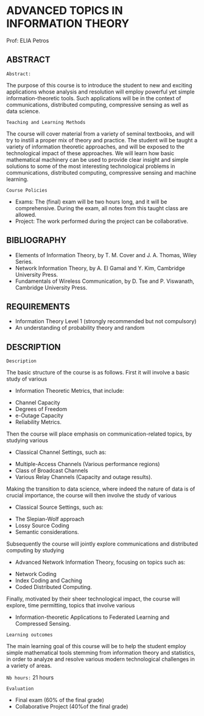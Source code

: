 # ADVANCED TOPICS IN INFORMATION THEORY

Prof: ELIA Petros

## ABSTRACT

`Abstract:`

The purpose of this course is to introduce the student to new and exciting applications whose analysis and resolution will employ
powerful yet simple information-theoretic tools. Such applications will be in the context of communications, distributed computing,
compressive sensing as well as data science.

`Teaching and Learning Methods`

The course will cover material from a variety of seminal textbooks, and will try to instill a proper mix of theory and practice. The student
will be taught a variety of information theoretic approaches, and will be exposed to the technological impact of these approaches. We
will learn how basic mathematical machinery can be used to provide clear insight and simple solutions to some of the most interesting
technological problems in communications, distributed computing, compressive sensing and machine learning.

`Course Policies`

- Exams: The (final) exam will be two hours long, and it will be comprehensive. During the exam, all notes from this taught class are
allowed.
- Project: The work performed during the project can be collaborative.

## BIBLIOGRAPHY

- Elements of Information Theory, by T. M. Cover and J. A. Thomas, Wiley Series.
- Network Information Theory, by A. El Gamal and Y. Kim, Cambridge University Press.
- Fundamentals of Wireless Communication, by D. Tse and P. Viswanath, Cambridge University Press.

## REQUIREMENTS

- Information Theory Level 1 (strongly recommended but not compulsory)
- An understanding of probability theory and random

## DESCRIPTION

`Description`

The basic structure of the course is as follows. First it will involve a basic study of various

* Information Theoretic Metrics, that include:
 - Channel Capacity
 - Degrees of Freedom
 - e-Outage Capacity
 - Reliability Metrics.

Then the course will place emphasis on communication-related topics, by studying various

* Classical Channel Settings, such as:
 - Multiple-Access Channels (Various performance regions)
 - Class of Broadcast Channels
 - Various Relay Channels (Capacity and outage results).

Making the transition to data science, where indeed the nature of data is of crucial importance, the course will then involve the study of
various

* Classical Source Settings, such as:
 - The Slepian-Wolf approach
 - Lossy Source Coding
 - Semantic considerations.

Subsequently the course will jointly explore communications and distributed computing by studying

* Advanced Network Information Theory, focusing on topics such as:
 - Network Coding
 - Index Coding and Caching
 - Coded Distributed Computing.

Finally, motivated by their sheer technological impact, the course will explore, time permitting, topics that involve various

- Information-theoretic Applications to Federated Learning and Compressed Sensing.

`Learning outcomes`

The main learning goal of this course will be to help the student employ simple mathematical tools stemming from information theory
and statistics, in order to analyze and resolve various modern technological challenges in a variety of areas.

`Nb hours:` 21 hours

`Evaluation`
 - Final exam (60% of the final grade)
 - Collaborative Project (40%of the final grade)
